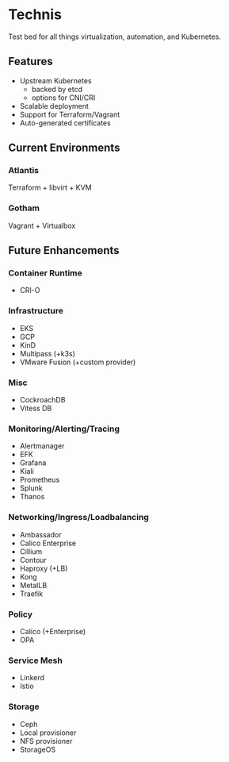 # Technis

Test bed for all things virtualization, automation, and Kubernetes.


## Features

* Upstream Kubernetes
  * backed by etcd
  * options for CNI/CRI
* Scalable deployment
* Support for Terraform/Vagrant
* Auto-generated certificates


## Current Environments

### Atlantis
Terraform + libvirt + KVM

### Gotham
Vagrant + Virtualbox


## Future Enhancements

### Container Runtime
* CRI-O
### Infrastructure
* EKS
* GCP
* KinD
* Multipass (+k3s)
* VMware Fusion (+custom provider)
### Misc
* CockroachDB
* Vitess DB
### Monitoring/Alerting/Tracing
* Alertmanager
* EFK
* Grafana
* Kiali
* Prometheus
* Splunk
* Thanos
### Networking/Ingress/Loadbalancing
* Ambassador
* Calico Enterprise
* Cillium
* Contour
* Haproxy (+LB)
* Kong
* MetalLB
* Traefik
### Policy
* Calico (+Enterprise)
* OPA
### Service Mesh
* Linkerd
* Istio
### Storage
* Ceph
* Local provisioner
* NFS provisioner
* StorageOS

